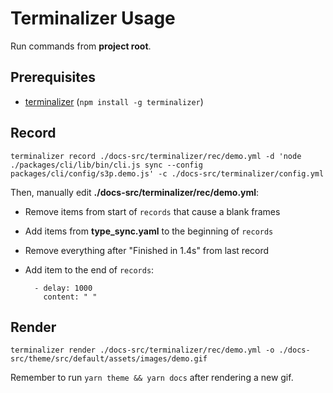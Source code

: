 # Terminalizer Usage

Run commands from **project root**.

## Prerequisites

- [terminalizer](https://terminalizer.com/install) (`npm install -g terminalizer`)

## Record

    terminalizer record ./docs-src/terminalizer/rec/demo.yml -d 'node ./packages/cli/lib/bin/cli.js sync --config packages/cli/config/s3p.demo.js' -c ./docs-src/terminalizer/config.yml

Then, manually edit **./docs-src/terminalizer/rec/demo.yml**:

- Remove items from start of `records` that cause a blank frames
- Add items from **type_sync.yaml** to the beginning of `records`
- Remove everything after "Finished in 1.4s" from last record
- Add item to the end of `records`:

        - delay: 1000
          content: " "

## Render

    terminalizer render ./docs-src/terminalizer/rec/demo.yml -o ./docs-src/theme/src/default/assets/images/demo.gif

Remember to run `yarn theme && yarn docs` after rendering a new gif.
